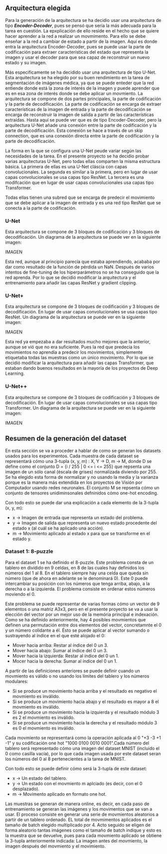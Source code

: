 ## Arquitectura elegida

Para la generación de la arquitectura se ha decidio usar una arquitectura de tipo _**Encoder-Decoder**_, pues se pensó
que sería la más adecuada para la tarea en cuestión. La epxplicación de ello reside en el hecho que se quiere hacer
aprender a la red a realizar un movmimento. Para ello se debe enseñar a la red a cambiar de estado a partir de la
imagen. Aquí es donde entra la arquitectura Encoder-Decoder, pues se puede usar la parte de codificación para extraer
características del estado que representa la imagen y usar el decoder para que sea capaz de reconstruir un nuevo estado
y su imagen.

Más especificamente se ha decidido usar una arquitectura de tipo U-Net. Esta arquitectura se ha elegido por su buen
rendimiento en la tarea de segmentación de imágenes médica, ya que se puede enteder que la red entiende donde está la
zona de interés de la imagen y puede aprender que es en esa zona de interés donde se debe aplicar un movmiento. La
arquitectura se compone de dos partes principales, la parte de codificación y la parte de decodificación. La parte de
codificación se encarga de extraer características de la imagen de entrada y la parte de decodificación se encarga de
reconstruir la imagen de salida a partir de las características extraídas. Hasta aquí se puede ver que es de tipo
Encoder-Decoder, pero la arquitectura U-Net añade una conexión entre la parte de codificación y la parte de
decodificación. Esta conexión se hace a través de un skip connection, que es una conexión directa entre la parte de
codificación y la parte de decodificación.

La forma en la que se configura una U-Net peude variar según las necesidades de la tarea. En el presente proyecto se ha
decidio probar varias arquitecturas U-Net, pero todas ellas comparten la misma estructura básica. La primera de ellas es
una U-Net cláscia con capas convolucionales. La segunda es similar a la primera, pero en lugar de usar capas
convolucionales se usa capas tipo ResNet. La tercera es una modifcación que en lugar de usar capas convolucionales
usa capas tipo Transformer.

Todas ellas tienen una subred que se encarga de predecir el movimiento que se debe aplicar a la imagen de entrada y es
una red tipo ResNet que se conecta a la parte de codificación.

### U-Net

Esta arquitectura se compone de 3 bloques de codificación y 3 bloques de decodificación. Un diagrama de la arquitectura
se puede ver en la siguiente imagen:

IMAGEN

Esta red, aunque al principio parecía que estaba aprendiendo, acababa por dar como resultado de la función de pérdida
un NaN. Después de varios intentos de fine-tuning de los hiperparámetros no se ha conseguido que la red aprenda. Por lo
que se decidió modificar la arquitectura y el entrenamiento para añadir las capas ResNet y gradient clipping.

### U-Net+

Esta arquitectura se compone de 3 bloques de codificación y 3 bloques de decodificación. En lugar de usar capas
convolucionales se usa capas tipo ResNet. Un diagrama de la arquitectura se puede ver en la siguiente imagen:

IMAGEN

Esta red ya empezaba a dar resultados mucho mejores que la anterior, aunque se vió que no era suficiente. Pues la red
que predecia los movimientos no aprendía a predecir los movimientos, simplemente etiquetaba todas las muestras como
un único movimiento. Por lo que se decidió modificar la arquitectura para añadir las capas Transformer, que estaban
dando buenos resultados en la mayoría de los proyectos de Deep Learning.

### U-Net++

Esta arquitectura se compone de 3 bloques de codificación y 3 bloques de decodificación. En lugar de usar capas
convolucionales se usa capas tipo Transformer. Un diagrama de la arquitectura se puede ver en la siguiente imagen:

IMAGEN

## Resumen de la generación del dataset

En esta sección se va a proceder a hablar de como se generan los datasets usados para los experimentos. Cada muestra de
cada dataset se representará cómo una 3-tupla (x, y, m) : X, Y -> D, m -> M, donde D se define como el conjunto
D = {i / 255 | 0 <= i <= 255} que repsenta una imagen de un sólo canal (éscala de grises) normalizada diviendo por 255.
Se ha elegido esta forma de normalizar y no usando la media y la varianza porque es la manera más extendida en los
proyectos de Visión por Computador usando redes neuronales. El conjunto M se repsenta cómo un conjunto de tensores
unidiminsonales defninidos cómo one-hot encoding.

Con todo esto se puede dar una explicación a cada elemento de la 3-tupla (x, y, m):

 - x -> Imagen de entrada que representa un estado del problema.
 - y -> Imagen de salida que representa un nuevo estado procedente del estado x (al cuál se ha aplicado una acción).
 - m -> Movimiento aplicado al estado x para que se transforme en el estado y.
 
 
### Dataset 1: 8-puzzle

Para el dataset 1 se ha definido el 8-puzzle. Este problema consta de un tablero en dividido en 9 celdas, en 8 de las
cuales hay definidos los números del 1 al 8. En el tablero siempre hay una celda que queda sin número (que de ahora en
adelante se le denominará 0). Este 0 puede intercambiar su posición con los números que tenga arriba, abajo, a la
derecha o a la izquierda. El problema consiste en ordenar estos números moviendo el 0.

Este problema se puede representar de varias formas cómo un vector de 9 elementos o una matriz A3x3, pero en el presente
proyecto se va a usar la elección del vector por un mejor uso de la memória principal e indexación. Como se ha definido
anteriormente, hay 4 posibles movmientos que definen una permutación entre dos elementos del vector, concretamnte el 0 y
un número colidante a él. Ésto se puede aplicar al vector sumando o sustrayendo al índice en el que esté alojado el 0:

 - Mover hacia arriba: Restar al índice del 0 un 3.
 - Mover hacia abajo: Sumar al índice del 0 un 3.
 - Mover hacia la izquierda: Restar al índice del 0 un 1.
 - Mocer hacia la derecha: Sumar al índice del 0 un 1.
 
A partir de las definiciones anteriores se puede definir cuando un movmiento es válido o no usando los límites del
tablero y los números modulares:
 
 - Si se produce un movimiento hacia arriba y el resultado es negativo el movmiento es inválido.
 - Si se produce un movimiento hacia abajo y el resultado es mayor a 8 el movmiento es inválido.
 - Si se produce un movimiento hacia la izquierda y el resultado módulo 3 es 2 el movmiento es inválido.
 - Si se produce un movimiento hacia la derecha y el resultado módulo 3 es 0 el movmiento es inválido.
 
Cada movmiento se representará como la operación aplicada al 0 "+3 -3 +1 -1" y su codificación one hot
"1000 0100 0010 0001".Cada número del tablero será representado cómo una imagen del dataset MNIST (incluido el 0 como
casilla vacía), por lo que cada imagen usada por este dataset seran los números del 0 al 8 pertenecientes a la tarea de
MNIST.

Con todo esto se puede definir cómo será la 3-tupla de este dataset:

 - x -> Un estado del tablero.
 - y -> Un estado con el movmiento m aplciado (es decir, con el 0 desplazado).
 - m -> Movimento aplicado en formato one hot.
 
Las muestras se generan de manera online, es decir, en cada paso de entrenamiento se generan las imágenes y los
movimentos que se van a usar. El proceso consiste en generar una serie de movmientos aleatorios a partir de un tablero
ordenado. EL total de movmimentos aplicados es el tamaño de batch elegido multiplicado por 4. Acto seguido se eligen de
forma aleatorio tantas imágenes como el tamaño de batch indique y esto es la muestra que se devuelve, pues para cada
movmiento aplicado se obtiene la 3-tupla anteriormente indicada: La imagen antes del movmiento, la imagen después del
movmiento y el movimiento.